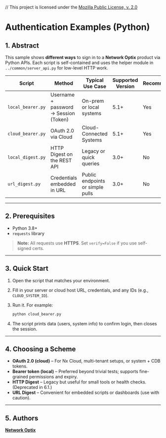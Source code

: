 // This project is licensed under the [Mozilla Public License, v. 2.0](http://mozilla.org/MPL/2.0/)

# Authentication Examples (Python) #

## 1. Abstract ##

This sample shows **different ways** to sign in to a **Network Optix** product via
Python APIs.
Each script is self-contained and uses the helper module in
`../common/server_api.py` for low-level HTTP work.

| Script | Method | Typical Use Case| Supported Version | Recommended |
| - | -| - | - | - |
|`local_bearer.py`| Username + password → Session (Token) | On-prem or local systems | 5.1+ | Yes |
|`cloud_bearer.py`| OAuth 2.0 via Cloud | Cloud-Connected Systems | 5.1+ | Yes |
|`local_digest.py`| HTTP Digest on the REST API | Legacy or quick queries| 3.0+ | No |
|`url_digest.py`  | Credentials embedded in URL | Public endpoints or simple pulls | 3.0+ | No |

---

## 2. Prerequisites ##

* Python 3.8+
* `requests` library

> **Note:** All requests use **HTTPS**. Set `verify=False` if you use self-signed certs.

---

## 3. Quick Start ##

1. Open the script that matches your environment.

2. Fill in your server or cloud host URL, credentials, and any IDs (e.g., `CLOUD_SYSTEM_ID`).

3. Run it. For example:

   ```bash
   python cloud_bearer.py
   ```

4. The script prints data (users, system info) to confirm login, then closes the session.

---

## 4. Choosing a Scheme ##

* **OAuth 2.0 (cloud)** – For Nx Cloud, multi-tenant setups, or system + CDB tokens.
* **Bearer token (local)** – Preferred beyond trivial tests; supports fine-grained
  permissions and expiry.
* **HTTP Digest** – Legacy but useful for small tools or health checks. (Deprecated in
  6.1.)
* **URL Digest** – Convenient for embedded scripts or dashboards (use with caution).

---

## 5. Authors ##

**[Network Optix](https://www.networkoptix.com)**
